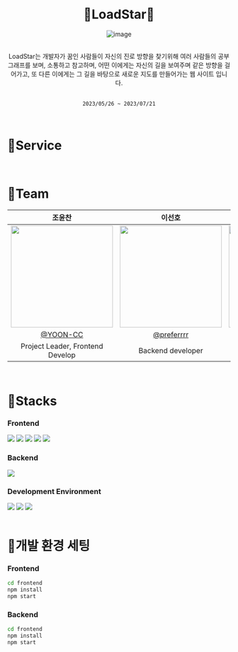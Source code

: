 <div align="center" >

# 🎇LoadStar🎇
![image](https://github.com/YOON-CC/loadstar/assets/87313979/ec4aa70c-059b-40c4-abd4-f46f4c18dd29)

</div>


<div align="center" >
</br>
LoadStar는 개발자가 꿈인 사람들이 자신의 진로 방향을 찾기위해 여러 사람들의 공부 그래프를 보며, 소통하고 참고하며, 어떤 이에게는 자신의 길을 보여주며 같은 방향을 걸어가고, 또 다른 이에게는 그 길을 바탕으로 새로운 지도를 만들어가는 웹 사이트 입니다.

</br>
</br>

`2023/05/26 ~ 2023/07/21`
</div>

</br>

# 🔗Service



</br>

# 🔗Team
<div align="center" >


 
|조윤찬|이선호|강서연|
|:---:|:---:|:---:|
|<img width="230px" src="https://avatars.githubusercontent.com/u/87313979?v=4"/>|<img width="230px" src="https://avatars.githubusercontent.com/u/99793526?v=4" /> |<img width="230px" src="https://avatars.githubusercontent.com/u/101854418?v=4"/>|
|[@YOON-CC](https://github.com/YOON-CC)|[@preferrrr](https://github.com/preferrrr)|[@ddogong](https://github.com/ddogong)|
|Project Leader, Frontend Develop| Backend developer | Project Manager |

</div>

</br>


# 🔗Stacks

### Frontend <br>
<div display = "flex">
<img src="https://img.shields.io/badge/javascript-F7DF1E?style=for-the-badge&logo=javascript&logoColor=white">
<img src="https://img.shields.io/badge/react-61DAFB?style=for-the-badge&logo=react&logoColor=white">
<img src="https://img.shields.io/badge/react_router-CA4245?style=for-the-badge&logo=reactrouter&logoColor=white">
<img src="https://img.shields.io/badge/react_apexcharts-FF6384?style=for-the-badge&logo=chartdotjs&logoColor=white">
<img src="https://img.shields.io/badge/redux-764ABC?style=for-the-badge&logo=redux&logoColor=white">
</div>

### Backend <br>
<div display = "flex">
<img src="https://img.shields.io/badge/java-337AB7?style=for-the-badge&logo=java&logoColor=white">
</div>


### Development Environment  <br>
<div display = "flex">
<img src="https://img.shields.io/badge/visual_studio_code-007ACC?style=for-the-badge&logo=visualstudiocode&logoColor=white">
<img src="https://img.shields.io/badge/notion-000000?style=for-the-badge&logo=notion&logoColor=white">
<img src="https://img.shields.io/badge/github-181717?style=for-the-badge&logo=github&logoColor=white">
</div>

</br>

# 🔗개발 환경 세팅
### Frontend <br>
```bash
cd frontend
npm install
npm start
```
### Backend <br>
```bash
cd frontend
npm install
npm start
```
